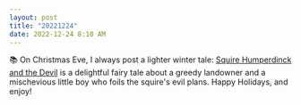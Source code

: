 ```yaml
---
layout: post
title: "20221224"
date: 2022-12-24 8:10 AM
---
```


📚 On Christmas Eve, I always post a lighter winter tale: [Squire Humperdinck and the Devil](https://multoghost.wordpress.com/2022/12/24/squire-humperdinck-and-the-devil/) is a delightful fairy tale about a greedy landowner and a mischevious little boy who foils the squire's evil plans. Happy Holidays, and enjoy!

